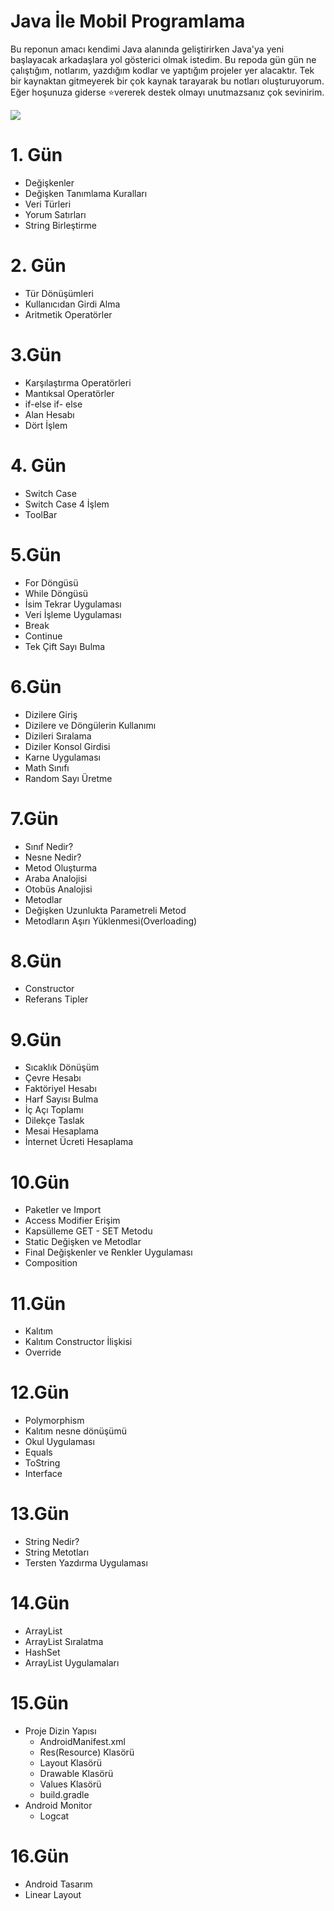 # Java İle Mobil Programlama

Bu reponun amacı kendimi Java alanında geliştirirken Java'ya yeni başlayacak arkadaşlara yol gösterici olmak istedim. Bu repoda gün gün ne çalıştığım, notlarım, yazdığım kodlar ve yaptığım projeler yer alacaktır. Tek bir kaynaktan gitmeyerek bir çok kaynak tarayarak bu notları oluşturuyorum. Eğer hoşunuza giderse ⭐vererek destek olmayı unutmazsanız çok sevinirim.

![](https://www.vectorlogo.zone/logos/java/java-ar21.png)

# 1. Gün

* Değişkenler
* Değişken Tanımlama Kuralları
* Veri Türleri
* Yorum Satırları
* String Birleştirme

# 2. Gün

* Tür Dönüşümleri
* Kullanıcıdan Girdi Alma
* Aritmetik Operatörler

# 3.Gün

* Karşılaştırma Operatörleri
* Mantıksal Operatörler
* if-else if- else
* Alan Hesabı
* Dört İşlem

# 4. Gün
* Switch Case
* Switch Case 4 İşlem
* ToolBar

# 5.Gün

- For Döngüsü
- While Döngüsü
- İsim Tekrar Uygulaması
- Veri İşleme Uygulaması
- Break
- Continue
- Tek Çift Sayı Bulma

# 6.Gün

- Dizilere Giriş
- Dizilere ve Döngülerin Kullanımı
- Dizileri Sıralama
- Diziler Konsol Girdisi
- Karne Uygulaması
- Math Sınıfı
- Random Sayı Üretme

# 7.Gün

- Sınıf Nedir?
- Nesne Nedir?
- Metod Oluşturma
- Araba Analojisi
- Otobüs Analojisi
- Metodlar
- Değişken Uzunlukta Parametreli Metod
- Metodların Aşırı Yüklenmesi(Overloading)

# 8.Gün

* Constructor
* Referans Tipler

# 9.Gün

* Sıcaklık Dönüşüm
* Çevre Hesabı
* Faktöriyel Hesabı
* Harf Sayısı Bulma
* İç Açı Toplamı
* Dilekçe Taslak
* Mesai Hesaplama
* İnternet Ücreti Hesaplama

# 10.Gün

* Paketler ve Import
* Access Modifier Erişim
* Kapsülleme GET - SET Metodu
* Static Değişken ve Metodlar
* Final Değişkenler ve Renkler Uygulaması
* Composition

# 11.Gün

- Kalıtım
- Kalıtım Constructor İlişkisi
- Override

# 12.Gün

* Polymorphism
* Kalıtım nesne dönüşümü
* Okul Uygulaması
* Equals
* ToString
* Interface

# 13.Gün

* String Nedir?
* String Metotları
* Tersten Yazdırma Uygulaması

# 14.Gün

* ArrayList
* ArrayList Sıralatma
* HashSet
* ArrayList Uygulamaları

# 15.Gün

* Proje Dizin Yapısı
  * AndroidManifest.xml
  * Res(Resource) Klasörü
  * Layout Klasörü
  * Drawable Klasörü
  * Values Klasörü
  * build.gradle
* Android Monitor
  * Logcat

# 16.Gün

* Android Tasarım
* Linear Layout